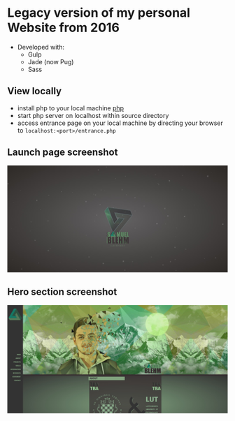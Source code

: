 # Legacy version of my personal Website from 2016

- Developed with:
  - Gulp
  - Jade (now Pug)
  - Sass

## View locally

- install php to your local machine [php](https://www.php.net/downloads)
- start php server on localhost within source directory
- access entrance page on your local machine by directing your browser to `localhost:<port>/entrance.php`

## Launch page screenshot

![Launch page screenshot](https://raw.githubusercontent.com/src-dbgr/website-legacy/master/launch.jpg "Launch Page")

## Hero section screenshot

![Hero section screenshot](https://raw.githubusercontent.com/src-dbgr/website-legacy/master/hero_section.jpg "Hero Section")

